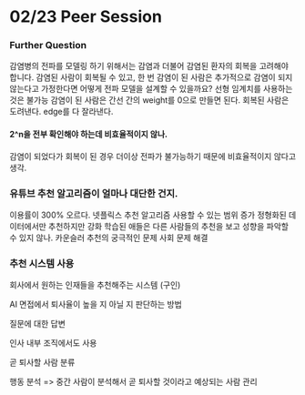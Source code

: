 # 02/23 Peer Session

### Further Question
감염병의 전파를 모델링 하기 위해서는 감염과 더불어 감염된 환자의 회복을 고려해야 합니다. 감염된 사람이 회복될 수 있고, 한 번 감염이 된 사람은 추가적으로 감염이 되지 않는다고 가정한다면 어떻게 전파 모델을 설계할 수 있을까요? 
선형 임계치를 사용하는 것은 불가능
감염이 된 사람은 간선 간의 weight를 0으로 만들면 된다.
회복된 사람은 도려낸다.
edge를 다 잘라낸다.

#### 2^n을 전부 확인해야 하는데 비효율적이지 않나.
감염이 되었다가 회복이 된 경우 더이상 전파가 불가능하기 때문에 비효율적이지 않다고 생각.


### 유튜브 추천 알고리즘이 얼마나 대단한 건지.
이용률이 300% 오르다. 넷플릭스 추천 알고리즘 사용할 수 있는 범위 증가
정형화된 데이터에서만 추천하지만 강화 학습된 애들은 다른 사람들의 추천을 보고 성향을 파악할 수 있지 않나.
카운슬러
추천의 궁극적인 문제
사회 문제 해결

### 추천 시스템 사용
회사에서 원하는 인재들을 추천해주는 시스템 (구인)

AI 면접에서 퇴사율이 높을 지 아닐 지 판단하는 방법

질문에 대한 답변

인사 내부 조직에서도 사용

곧 퇴사할 사람 분류

행동 분석 => 중간 사람이 분석해서 곧 퇴사할 것이라고 예상되는 사람 관리
